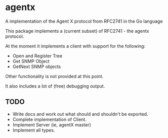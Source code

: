 # agentx
A implementation of the Agent X protocol from RFC2741 in the Go language

This package implements a (current subset) of RFC2741 - the agentx protocol.

At the moment it implements a client with support for the following:
* Open and Register Tree
* Get SNMP Object
* GetNext SNMP objects

Other functionality is not provided at this point.

It also includes a lot of (free) debugging output.

TODO
----

* Write docs and work out what should and shouldn't be exported.
* Complete implementation of Client.
* Implement Server (ie, agentX master)
* Implement all types.
